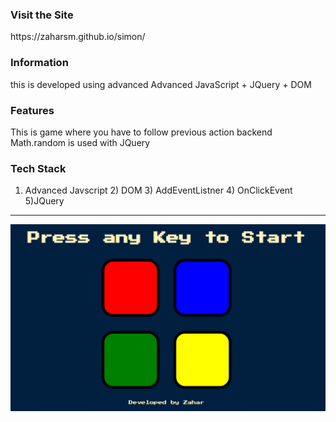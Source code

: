<h3>Visit the Site</h3> https://zaharsm.github.io/simon/   

<h3>Information </h3> this is developed using advanced Advanced JavaScript + JQuery + DOM

<h3>Features </h3> This is game where you have to follow previous action backend Math.random is used with JQuery 

<h3>Tech Stack </h3>  

1) Advanced Javscript 2) DOM 3) AddEventListner 4) OnClickEvent 5)JQuery

<hr>  

<img src="simon.png" >
